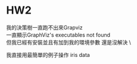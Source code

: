 # HW2
我的決策樹一直跑不出來Grapviz \
一直顯示GraphViz's executables not found \
但我已經有安裝並且有加到我的環境參數 還是沒解決 \

我直接用最簡單的例子操作 iris data
